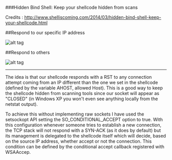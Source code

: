 ###Hidden Bind Shell: Keep your shellcode hidden from scans 


Credits : http://www.shelliscoming.com/2014/03/hidden-bind-shell-keep-your-shellcode.html


##Respond to our specific IP address

![alt tag](http://i.hizliresim.com/r9arLP.jpg)


##Respond to others


![alt tag](http://i.hizliresim.com/7vpzml.jpg)


---


The idea is that our shellcode responds with a RST to any connection attempt coming from an IP different than the one we set in the shellcode (defined by the variable AHOST, allowed Host). This is a good way to keep the shellcode hidden from scanning tools since our socket will appear as "CLOSED" (in Windows XP you won't even see anything locally from the netstat output).

To achieve this without implementing raw sockets I have used the setsockopt API setting the SO_CONDITIONAL_ACCEPT option to true. With this configuration whenever someone tries to establish a new connection, the TCP stack will not respond with a SYN-ACK (as it does by default) but its management is delegated to the shellcode itself which will decide, based on the source IP address, whether accept or not the connection. This condition can be defined by the conditional accept callback registered with WSAAccep. 
